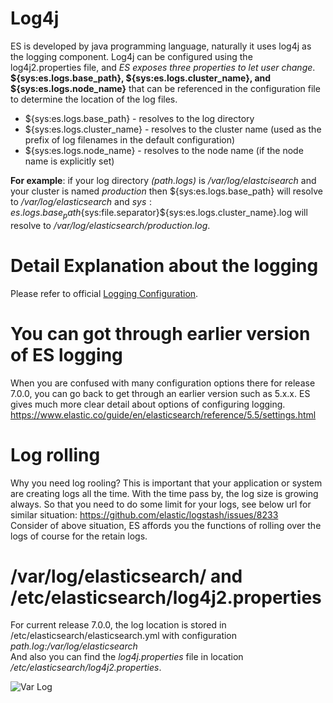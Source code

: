 # Log4j
ES is developed by java programming language, naturally it uses log4j as the logging component. Log4j can be configured using the log4j2.properties file, and _ES exposes three properties to let user change_. **${sys:es.logs.base_path}, ${sys:es.logs.cluster_name}, and ${sys:es.logs.node_name}** that can be referenced in the configuration file to determine the location of the log files.

* ${sys:es.logs.base_path} - resolves to the log directory
* ${sys:es.logs.cluster_name} - resolves to the cluster name (used as the prefix of log filenames in the default configuration)
* ${sys:es.logs.node_name} - resolves to the node name (if the node name is explicitly set)

**For example**: if your log directory _(path.logs)_ is _/var/log/elastcisearch_ and your cluster is named _production_ then ${sys:es.logs.base_path} will resolve to _/var/log/elasticsearch_ and ${sys:es.logs.base_path}${sys:file.separator}${sys:es.logs.cluster_name}.log will resolve to _/var/log/elasticsearch/production.log_.

# Detail Explanation about the logging
Please refer to official [Logging Configuration](https://www.elastic.co/guide/en/elasticsearch/reference/current/logging.html).

# You can got through earlier version of ES logging
When you are confused with many configuration options there for release 7.0.0, you can go back to get through an earlier version such as 5.x.x. ES gives much more clear detail about options of configuring logging. <br>
https://www.elastic.co/guide/en/elasticsearch/reference/5.5/settings.html


# Log rolling
Why you need log rooling? This is important that your application or system are creating logs all the time. With the time pass by, the log size is growing always. So that you need to do some limit for your logs, see below url for similar situation: https://github.com/elastic/logstash/issues/8233
<br>
Consider of above situation, ES affords you the functions of rolling over the logs of course for the retain logs.

# /var/log/elasticsearch/ and /etc/elasticsearch/log4j2.properties
For current release 7.0.0, the log location is stored in /etc/elasticsearch/elasticsearch.yml with configuration _path.log:/var/log/elasticsearch_
<br>
And also you can find the _log4j.properties_ file in location _/etc/elasticsearch/log4j2.properties_.


![Var Log](https://github.com/HuangMarco/knowledge-hub/blob/dev/zResources/elasticsearch/var-log.jpg)

